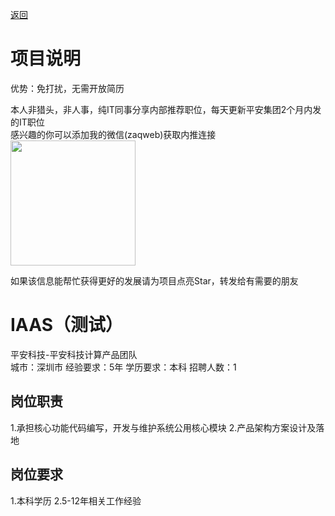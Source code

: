 [返回](../)

# 项目说明

优势：免打扰，无需开放简历

本人非猎头，非人事，纯IT同事分享内部推荐职位，每天更新平安集团2个月内发的IT职位  
感兴趣的你可以添加我的微信(zaqweb)获取内推连接  
<img src="https://github.com/zaqweb/PA-IT-JOBS/blob/master/WechatICode.jpeg"  height="200" width="200">

如果该信息能帮忙获得更好的发展请为项目点亮Star，转发给有需要的朋友

# IAAS（测试）
平安科技-平安科技计算产品团队  
城市：深圳市 经验要求：5年 学历要求：本科  招聘人数：1

## 岗位职责
1.承担核心功能代码编写，开发与维护系统公用核心模块
2.产品架构方案设计及落地

## 岗位要求
1.本科学历
2.5-12年相关工作经验





